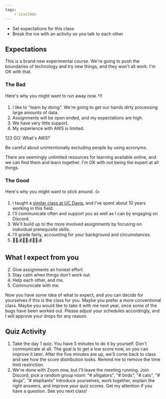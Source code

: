 ```yaml
---
tags:
    - stat196k
---
```


- Set expectations for this class
- Break the ice with an activity so you talk to each other

## Expectations

This is a brand new experimental course.
We're going to push the boundaries of technology and try new things, and they won't all work.
I'm OK with that.

### The Bad

Here's why you might want to run away now. 👎

1. I like to "learn by doing".
    We're going to get our hands dirty processing large amounts of data.
1. Assignments will be open ended, and my expectations are high.
1. We have very little support.
2. My experience with AWS is limited.

123 GO: What's AWS?

Be careful about unintentionally excluding people by using acronyms.

There are seemingly unlimited resources for learning available online, and we can find them and learn together.
I'm OK with not being the expert at all things.

### The Good

Here's why you might want to stick around. 👍

1. I taught a [similar class at UC Davis](https://github.com/clarkfitzg/sta141c-winter19), and I've spent about 10 years working in this field.
3. I'll communicate often and support you as well as I can by engaging on Discord.
2. We'll build up to the more involved assignments by focusing on individual prerequisite skills.
3. I'll grade fairly, accounting for your background and circumstances.
4. 🤑💵💰🤑💵💰🤑💵💰


## What I expect from you

2. Give assignments an honest effort.
1. Stay calm when things don't work out.
3. Help each other, and me.
3. Communicate with me.

Now you have some idea of what to expect, and you can decide for yourselves if this is the class for you.
Maybe you prefer a more conventional class.
Maybe you would like to take it with me next year, once some of the bugs have been worked out.
Please adjust your schedules accordingly, and I will approve your drops for any reason.


## Quiz Activity

1. Take the day 1 quiz.
    You have 5 minutes to do it by yourself.
    Don't communicate at all.
    The goal is to get a low score now, so you can improve it later.
    After the five minutes are up, we'll come back to class and see how the score distribution looks.
    Remind me to remove the time limit restriction.
2. We're done with Zoom now, but I'll leave the meeting running.
    Join Discord, pick a random group room: "# alligators", "# birds", "# cats", "# dogs", "# elephants"
    Introduce yourselves, work together, explain the right answers, and improve your quiz scores.
    Get my attention if you have a question.
    See you next class!
